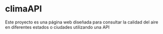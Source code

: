 # climaAPI
Este proyecto es una página web diseñada para consultar la calidad del aire en diferentes estados o ciudades utilizando una API
